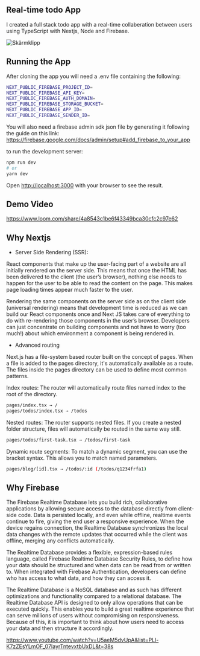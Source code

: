 ## Real-time todo App
I created a full stack todo app with a real-time collaberation between users using TypeScript with Nextjs, Node and Firebase.


![Skärmklipp](https://user-images.githubusercontent.com/77113737/147872893-8b42ea7f-5400-479a-90a7-13ae7485d2d4.JPG)
## Running the App
After cloning the app you will need a .env file containing the following:
```bash
NEXT_PUBLIC_FIREBASE_PROJECT_ID=
NEXT_PUBLIC_FIREBASE_API_KEY=
NEXT_PUBLIC_FIREBASE_AUTH_DOMAIN=
NEXT_PUBLIC_FIREBASE_STORAGE_BUCKET=
NEXT_PUBLIC_FIREBASE_APP_ID=
NEXT_PUBLIC_FIREBASE_SENDER_ID=
```
You will also need a firebase admin sdk json file by generating it following the guide on this link:
https://firebase.google.com/docs/admin/setup#add_firebase_to_your_app


to run the development server:
```bash
npm run dev
# or
yarn dev
```
Open [http://localhost:3000](http://localhost:3000) with your browser to see the result.
## Demo Video

https://www.loom.com/share/4a8543c1be6f43349bca30cfc2c97e62


## Why Nextjs
- Server Side Rendering (SSR):


 React components that make up the user-facing part of a website are all initially rendered on the server side. This means that once the HTML has been   delivered to the client (the user’s browser), nothing else needs to happen for the user to be able to read the content on the page. This makes page loading times appear much faster to the user.
 
 
 Rendering the same components on the server side as on the client side (universal rendering) means that development time is reduced as we can build our      React components once and Next JS takes care of everything to do with re-rendering those components in the user’s browser. Developers can just concentrate on building components and not have to worry (too much!) about which environment a component is being rendered in.
 
 
- Advanced routing


 Next.js has a file-system based router built on the concept of pages. When a file is added to the pages directory, it's automatically available as a route. The files inside the pages directory can be used to define most common patterns.

 Index routes:
The router will automatically route files named index to the root of the directory.
```bash
pages/index.tsx → /
pages/todos/index.tsx → /todos
```

 Nested routes:
The router supports nested files. If you create a nested folder structure, files will automatically be routed in the same way still.
```bash
pages/todos/first-task.tsx → /todos/first-task
```

Dynamic route segments:
To match a dynamic segment, you can use the bracket syntax. This allows you to match named parameters.
```bash
pages/blog/[id].tsx → /todos/:id (/todos/q1234frfa1)
```

 
## Why Firebase

The Firebase Realtime Database lets you build rich, collaborative applications by allowing secure access to the database directly from client-side code. Data is persisted locally, and even while offline, realtime events continue to fire, giving the end user a responsive experience. When the device regains connection, the Realtime Database synchronizes the local data changes with the remote updates that occurred while the client was offline, merging any conflicts automatically.

The Realtime Database provides a flexible, expression-based rules language, called Firebase Realtime Database Security Rules, to define how your data should be structured and when data can be read from or written to. When integrated with Firebase Authentication, developers can define who has access to what data, and how they can access it.

The Realtime Database is a NoSQL database and as such has different optimizations and functionality compared to a relational database. The Realtime Database API is designed to only allow operations that can be executed quickly. This enables you to build a great realtime experience that can serve millions of users without compromising on responsiveness. Because of this, it is important to think about how users need to access your data and then structure it accordingly.

https://www.youtube.com/watch?v=U5aeM5dvUpA&list=PLl-K7zZEsYLmOF_07IayrTntevxtbUxDL&t=38s
